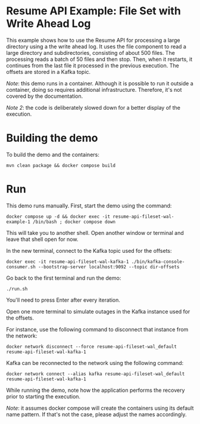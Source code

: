 Resume API Example: File Set with Write Ahead Log
=========================

This example shows how to use the Resume API for processing a large directory using a the write ahead log. It uses the file component to read a large directory and subdirectories, consisting of about 500 files. The processing reads a batch of 50 files and then stop. Then, when it restarts, it continues from the last file it processed in the previous execution. The offsets are stored in a Kafka topic.


*Note*: this demo runs in a container. Although it is possible to run it outside a container, doing so requires additional infrastructure. Therefore, it's not covered by the documentation.

*Note 2*: the code is deliberately slowed down for a better display of the execution.

Building the demo
===

To build the demo and the containers:

```shell
mvn clean package && docker compose build
```

Run
===

This demo runs manually. First, start the demo using the command:

```shell
docker compose up -d && docker exec -it resume-api-fileset-wal-example-1 /bin/bash ; docker compose down
```

This will take you to another shell. Open another window or terminal and leave that shell open for now. 

In the new terminal, connect to the Kafka topic used for the offsets:

```shell
docker exec -it resume-api-fileset-wal-kafka-1 ./bin/kafka-console-consumer.sh --bootstrap-server localhost:9092 --topic dir-offsets
```

Go back to the first terminal and run the demo:

```shell
./run.sh
```

You'll need to press Enter after every iteration.

Open one more terminal to simulate outages in the Kafka instance used for the offsets. 

For instance, use the following command to disconnect that instance from the network:

```shell
docker network disconnect --force resume-api-fileset-wal_default resume-api-fileset-wal-kafka-1
```

Kafka can be reconnected to the network using the following command: 

```shell
docker network connect --alias kafka resume-api-fileset-wal_default resume-api-fileset-wal-kafka-1
```

While running the demo, note how the application performs the recovery prior to starting the execution. 


*Note*: it assumes docker compose will create the containers using its default name pattern. If that's not the case, 
please adjust the names accordingly.



